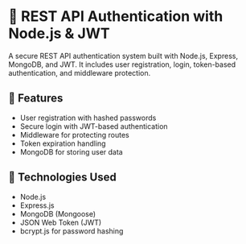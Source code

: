 # 🌟 REST API Authentication with Node.js & JWT

A secure REST API authentication system built with Node.js, Express, MongoDB, and JWT. It includes user registration, login, token-based authentication, and middleware protection.

## 🚀 Features
- User registration with hashed passwords
- Secure login with JWT-based authentication
- Middleware for protecting routes
- Token expiration handling
- MongoDB for storing user data

## 📌 Technologies Used
- Node.js
- Express.js
- MongoDB (Mongoose)
- JSON Web Token (JWT)
- bcrypt.js for password hashing
